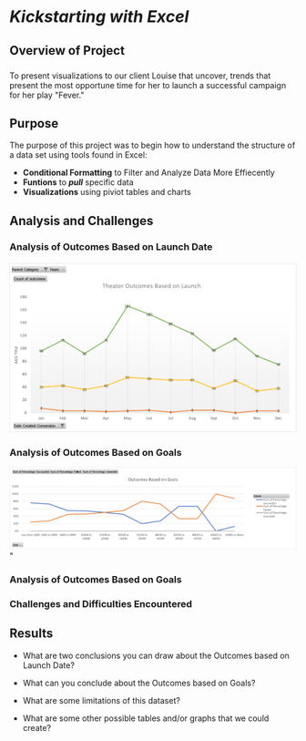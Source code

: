 # _Kickstarting with Excel_

## Overview of Project
###
 To present visualizations to our client Louise that uncover, trends that present the most opportune time for her to launch a successful campaign for her play "Fever."

 

## Purpose

The purpose of this project was to begin how to understand the structure of a data set using tools found in Excel:

- **Conditional Formatting** to Filter and Analyze Data More Effiecently
- **Funtions** to **_pull_** specific data
- **Visualizations** using piviot tables and charts 

## Analysis and Challenges

### Analysis of Outcomes Based on Launch Date

####

![Outcomes_v_Launch_Date](https://github.com/Atomickilroy/kickstarter_analysis-2.0/blob/a255b6bd39d8998210507bf06b8e1d3ead757661/Theater_Outcomes_vs_Launch.png)




### Analysis of Outcomes Based on Goals
![Outcomes_vs_Goals](https://github.com/Atomickilroy/kickstarter_analysis-2.0/blob/main/Outcomes_vs_Goals.png?raw%3Dtrue)" 


 




### Analysis of Outcomes Based on Goals

### Challenges and Difficulties Encountered

## Results

- What are two conclusions you can draw about the Outcomes based on Launch Date?

- What can you conclude about the Outcomes based on Goals?

- What are some limitations of this dataset?

- What are some other possible tables and/or graphs that we could create?

